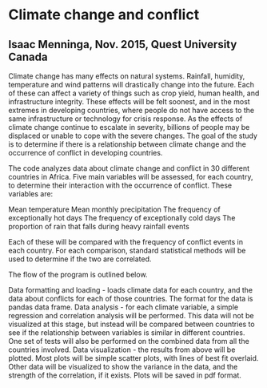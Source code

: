 # Climate change and conflict
## Isaac Menninga, Nov. 2015, Quest University Canada

Climate change has many effects on natural systems. Rainfall, humidity, temperature and wind patterns will drastically change into the future. Each of these can affect a variety of things such as crop yield, human health, and infrastructure integrity. These effects will be felt soonest, and in the most extremes in developing countries, where people do not have access to the same infrastructure or technology for crisis response. As the effects of climate change continue to escalate in severity, billions of people may be displaced or unable to cope with the severe changes. The goal of the study is to determine if there is a relationship between climate change and the occurrence of conflict in developing countries. 

The code analyzes data about climate change and conflict in 30 different countries in Africa. Five main variables will be assessed, for each country, to determine their interaction with the occurrence of conflict. These variables are:

Mean temperature
Mean monthly precipitation
The frequency of exceptionally hot days
The frequency of exceptionally cold days
The proportion of rain that falls during heavy rainfall events

Each of these will be compared with the frequency of conflict events in each country. For each comparison, standard statistical methods will be used to determine if the two are correlated. 

The flow of the program is outlined below.

Data formatting and loading - loads climate data for each country, and the data about conflicts for each of those countries. The format for the data is pandas data frame. 
Data analysis - for each climate variable, a simple regression and correlation analysis will be performed. This data will not be visualized at this stage, but instead will be compared between countries to see if the relationship between variables is similar in different countries. One set of tests will also be performed on the combined data from all the countries involved. 
Data visualization - the results from above will be plotted. Most plots will be simple scatter plots, with lines of best fit overlaid. Other data will be visualized to show the variance in the data, and the strength of the correlation, if it exists. Plots will be saved in pdf format.
